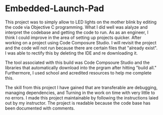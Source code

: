 # Embedded-Launch-Pad

This project was to simply allow to LED lights on the mother blink by editing the code via Objective C programming. What I did well was alalyze and interpret the codebase and getting the code to run. As as an engineer, I think I could improve in the area of setting up projects quicker. After working on a project using Code Composure Studio. I will revisit the project and the code will not run because there are certain files that "already exist". I was able to rectify this by deleting the IDE and re downloading it. 

The tool associated with this build was Code Compsoure Studio and the libraries that automatically download into the prgram after hitting "build all." Furthermore, I used school and acredited resources to help me complete this. 

The skill from this project I have gained that are transferable are debugging, managing dependencies, and Turning in the work on time with very little to no errors. I made this project maintainable by following the instructions laied out by my instructor. The project is readable because the code base has been documented with comments.

